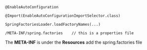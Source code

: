 

    @EnableAutoConfiguration

    @Import(EnableAutoConfigurationImportSelector.class)
    
    SpringFactoriesLoader.loadFactoryNames(...)
    
    /META-INF/spring.factories    // this is a properties file
    
The **META-INF** is under the **Resources** add the spring.factories file
